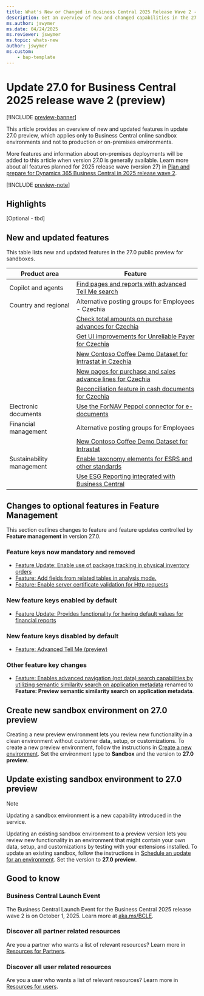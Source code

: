 ```yaml
---
title: What's New or Changed in Business Central 2025 Release Wave 2 - Update 27.0 preview
description: Get an overview of new and changed capabilities in the 27.0 update of Business Central online, which is part of 2025 release wave 1.
ms.author: jswymer
ms.date: 04/24/2025
ms.reviewer: jswymer
ms.topic: whats-new
author: jswymer
ms.custom: 
    - bap-template
---
```

# Update 27.0 for Business Central 2025 release wave 2 (preview)

[!INCLUDE [preview-banner](~/../shared-content/shared/preview-includes/preview-banner.md)]

This article provides an overview of new and updated features in update 27.0 preview, which applies only to Business Central online sandbox environments and not to production or on-premises environments.

More features and information about on-premises deployments will be added to this article when version 27.0 is generally available. Learn more about all features planned for 2025 release wave (version 27) in [Plan and prepare for Dynamics 365 Business Central in 2025 release wave 2](/dynamics365/release-plan/2025wave2/smb/dynamics365-business-central).

[!INCLUDE [preview-note](~/../shared-content/shared/preview-includes/preview-note-d365.md)]

## Highlights

[Optional - tbd]

<!--
> [!TIP]
> Watch video on YouTube: [Dynamics 365 Business Central 2025 Release Wave 2 Release Highlights](https://www.youtube.com/watch?v=D2KPQEbO40Q).
-->
## New and updated features

This table lists new and updated features in the 27.0 public preview for sandboxes.

<!-- Generate table:

1. In successHub, filter on releas plns similar to https://successhub.crm.dynamics.com/main.aspx?appid=0fe9f79a-a1f6-4064-af95-ded6c5e7bd5c&pagetype=entitylist&etn=rn_releasenote&viewid=9d407e0c-72e4-ef11-a731-7c1e520c4fd1&viewType=4230&lid=1738859869588
2. Export to Excel
3. Install excel to markdown extension in VScode:
4. Open Excel file
5. Sort product area column in ascending orders
1. Copy rows and columns
1. In VS Code, press Shift Alt V

Add links:

1. Start Copilot Chat
1. Slect table you just created.
1. Copy this prompt in chat:

In the table, make each feature name in the Feature column a markdown link. Follow these steps for each row in the column:
 
1. Identify the markdown file name in "Release Plan URL" column.
2. Create a relative link on the text in the "Feature" column using the format: [<text>](/dynamics365/release-plan/2025wave1/smb/dynamics365-business-central/<markdown file name>. 
3. Omit .md in the link

When all the links have been created, remove the "Release Plan URL" column from the table, so the table only has the format: 
| Product Area | Feature Name|

-->

| Product area | Feature |
|--------------|--------------|
| Copilot and agents | [Find pages and reports with advanced Tell Me search](/dynamics365/release-plan/2025wave1/smb/dynamics365-business-central/find-pages-reports-advanced-tell-me-search) |
| Country and regional| Alternative posting groups for Employees - Czechia |
| | [Check total amounts on purchase advances for Czechia](/dynamics365/release-plan/2025wave1/smb/dynamics365-business-central/check-total-amounts-purchase-advances-czechia) |
| | [Get UI improvements for Unreliable Payer for Czechia](/dynamics365/release-plan/2025wave1/smb/dynamics365-business-central/unreliable-payer-user-interface-improvements-czechia) |
| | [New Contoso Coffee Demo Dataset for Intrastat in Czechia](/dynamics365/release-plan/2025wave1/smb/dynamics365-business-central/new-contoso-coffee-demo-dataset-intrastat-czechia) |
|  | [New pages for purchase and sales advance lines for Czechia](/dynamics365/release-plan/2025wave1/smb/dynamics365-business-central/new-pages-purchase-sales-advance-lines-czechia) |
| | [Reconciliation feature in cash documents for Czechia](/dynamics365/release-plan/2025wave1/smb/dynamics365-business-central/reconciliation-feature-cash-documents-czechia) |
| Electronic documents | [Use the ForNAV Peppol connector for e-documents](/dynamics365/release-plan/2025wave1/smb/dynamics365-business-central/use-fornav-peppol-connector-e-documents) |
| Financial management | Alternative posting groups for Employees |
| | [New Contoso Coffee Demo Dataset for Intrastat](/dynamics365/release-plan/2025wave1/smb/dynamics365-business-central/new-contoso-coffee-demo-dataset-intrastat) |
| Sustainability management | [Enable taxonomy elements for ESRS and other standards](/dynamics365/release-plan/2025wave1/smb/dynamics365-business-central/enable-taxonomy-elements-esrs-other-standards) |
| | [Use ESG Reporting integrated with Business Central](/dynamics365/release-plan/2025wave1/smb/dynamics365-business-central/use-esg-reporting-integrated-business-central) |

## Changes to optional features in Feature Management

This section outlines changes to feature and feature updates controlled by **Feature management** in version 27.0.

### Feature keys now mandatory and removed

- [Feature Update: Enable use of package tracking in physical inventory orders](/dynamics365/business-central/inventory-how-work-item-tracking)
- [Feature: Add fields from related tables in analysis mode.](/dynamics365/business-central/analysis-mode-feature-key)
- [Feature: Enable server certificate validation for Http requests](/dynamics365/business-central/dev-itpro/developer/devenv-httpcertvalid-feature-key)

### New feature keys enabled by default

- [Feature Update: Provides functionality for having default values for financial reports](/dynamics365/release-plan/2025wave2/smb/dynamics365-business-central/use-enhanced-financial-reporting)<!-- missing rp-->

### New feature keys disabled by default

- [Feature: Advanced Tell Me (preview)](https://go.microsoft.com/fwlink/?linkid=2331650)

### Other feature key changes

- [Feature: Enables advanced navigation (not data) search capabilities by utilizing semantic similarity search on application metadata](../developer/semantic-search-feature-key.md) renamed to **Feature: Preview semantic similarity search on application metadata**.


<!--
## Deprecated and removed features

- [Deprecated or removed features in the platform](../upgrade/deprecated-features-platform.md#changes-in-2025-release-wave-2-version-270)
- [Deprecated or removed in the base app](../upgrade/deprecated-features-w1.md#changes-in-2025-release-wave-1)
- [Deleted objects](../upgrade/deleted-objects-25w1.md)
-->
<!--
## On-premises download packages

Select and download the package for the appropriate country or region version from Microsoft Support.

|Country/region|Download package|
|-|-|
|AT - Austria|[Dynamics.365.BC.33317.AT.DVD.zip](https://download.microsoft.com/download/98ec0254-fb6b-4b87-82fb-708a78867ab4/Dynamics.365.BC.33317.AT.DVD.zip)|
|AU - Australia|[Dynamics.365.BC.33317.AU.DVD.zip](https://download.microsoft.com/download/98ec0254-fb6b-4b87-82fb-708a78867ab4/Dynamics.365.BC.33317.AU.DVD.zip)|
|BE - Belgium|[Dynamics.365.BC.33317.BE.DVD.zip](https://download.microsoft.com/download/98ec0254-fb6b-4b87-82fb-708a78867ab4/Dynamics.365.BC.33317.BE.DVD.zip)|
|CA - Canada|[Dynamics.365.BC.33317.CA.DVD.zip](https://download.microsoft.com/download/98ec0254-fb6b-4b87-82fb-708a78867ab4/Dynamics.365.BC.33317.CA.DVD.zip)|
|CH - Switzerland|[Dynamics.365.BC.33317.CH.DVD.zip](https://download.microsoft.com/download/98ec0254-fb6b-4b87-82fb-708a78867ab4/Dynamics.365.BC.33317.CH.DVD.zip)|
|CZ- Czechia|[Dynamics.365.BC.33317.CZ.DVD.zip](https://download.microsoft.com/download/98ec0254-fb6b-4b87-82fb-708a78867ab4/Dynamics.365.BC.33317.CZ.DVD.zip)|
|DE - Germany|[Dynamics.365.BC.33317.DE.DVD.zip](https://download.microsoft.com/download/98ec0254-fb6b-4b87-82fb-708a78867ab4/Dynamics.365.BC.33317.DE.DVD.zip)|
|DK - Denmark|[Dynamics.365.BC.33317.DK.DVD.zip](https://download.microsoft.com/download/98ec0254-fb6b-4b87-82fb-708a78867ab4/Dynamics.365.BC.33317.DK.DVD.zip)|
|ES - Spain|[Dynamics.365.BC.33317.ES.DVD.zip](https://download.microsoft.com/download/98ec0254-fb6b-4b87-82fb-708a78867ab4/Dynamics.365.BC.33317.ES.DVD.zip)|
|FI - Finland|[Dynamics.365.BC.33317.FI.DVD.zip](https://download.microsoft.com/download/98ec0254-fb6b-4b87-82fb-708a78867ab4/Dynamics.365.BC.33317.FI.DVD.zip)|
|FR - France|[Dynamics.365.BC.33317.FR.DVD.zip](https://download.microsoft.com/download/98ec0254-fb6b-4b87-82fb-708a78867ab4/Dynamics.365.BC.33317.FR.DVD.zip)|
|GB - United Kingdom|[Dynamics.365.BC.33317.GB.DVD.zip](https://download.microsoft.com/download/98ec0254-fb6b-4b87-82fb-708a78867ab4/Dynamics.365.BC.33317.GB.DVD.zip)|
|IN - India|[Dynamics.365.BC.33317.IN.DVD.zip](https://download.microsoft.com/download/98ec0254-fb6b-4b87-82fb-708a78867ab4/Dynamics.365.BC.33317.IN.DVD.zip)|
|IS - Iceland|[Dynamics.365.BC.33317.IS.DVD.zip](https://download.microsoft.com/download/98ec0254-fb6b-4b87-82fb-708a78867ab4/Dynamics.365.BC.33317.IS.DVD.zip)|
|IT - Italy|[Dynamics.365.BC.33317.IT.DVD.zip](https://download.microsoft.com/download/98ec0254-fb6b-4b87-82fb-708a78867ab4/Dynamics.365.BC.33317.IT.DVD.zip)|
|MX - Mexico|[Dynamics.365.BC.33317.MX.DVD.zip](https://download.microsoft.com/download/98ec0254-fb6b-4b87-82fb-708a78867ab4/Dynamics.365.BC.33317.MX.DVD.zip)|
|NL - Netherlands|[Dynamics.365.BC.33317.NL.DVD.zip](https://download.microsoft.com/download/98ec0254-fb6b-4b87-82fb-708a78867ab4/Dynamics.365.BC.33317.NL.DVD.zip)|
|NO - Norway|[Dynamics.365.BC.33317.NO.DVD.zip](https://download.microsoft.com/download/98ec0254-fb6b-4b87-82fb-708a78867ab4/Dynamics.365.BC.33317.NO.DVD.zip)|
|NZ - New Zealand|[Dynamics.365.BC.33317.NZ.DVD.zip](https://download.microsoft.com/download/98ec0254-fb6b-4b87-82fb-708a78867ab4/Dynamics.365.BC.33317.NZ.DVD.zip)|
|RU - Russia|[Dynamics.365.BC.33317.RU.DVD.zip](https://download.microsoft.com/download/98ec0254-fb6b-4b87-82fb-708a78867ab4/Dynamics.365.BC.33317.RU.DVD.zip)|
|SE - Sweden|[Dynamics.365.BC.33317.SE.DVD.zip](https://download.microsoft.com/download/98ec0254-fb6b-4b87-82fb-708a78867ab4/Dynamics.365.BC.33317.SE.DVD.zip)|
|US - United States|[Dynamics.365.BC.33317.US.DVD.zip](https://download.microsoft.com/download/98ec0254-fb6b-4b87-82fb-708a78867ab4/Dynamics.365.BC.33317.US.DVD.zip)|
|All other countries/regions (W1)|[Dynamics.365.BC.33317.W1.DVD.zip](https://download.microsoft.com/download/98ec0254-fb6b-4b87-82fb-708a78867ab4/Dynamics.365.BC.33317.W1.DVD.zip)|
-->

## Create new sandbox environment on 27.0 preview

Creating a new preview environment lets you review new functionality in a clean environment without customer data, setup, or customizations. To create a new preview environment, follow the instructions in [Create a new environment](../administration/tenant-admin-center-environments.md#create-a-new-environment). Set the environment type to **Sandbox** and the version to **27.0 preview**.

## Update existing sandbox environment to 27.0 preview

> [!NOTE]
> Updating a sandbox environment is a new capability introduced in the service.

Updating an existing sandbox environment to a preview version lets you review new functionality in an environment that might contain your own data, setup, and customizations by testing with your extensions installed. To update an existing sandbox, follow the instructions in [Schedule an update for an environment](../administration/tenant-admin-center-update-management.md#schedule). Set the version to **27.0 preview**.

## Good to know

### Business Central Launch Event

The Business Central Launch Event for the Business Central 2025 release wave 2 is on October 1, 2025. Learn more at [aka.ms/BCLE](https://aka.ms/BCLE).

### Discover all partner related resources

Are you a partner who wants a list of relevant resources? Learn more in [Resources for Partners](https://aka.ms/BCAll).

### Discover all user related resources

Are you a user who wants a list of relevant resources? Learn more in [Resources for users](https://aka.ms/BCUsers).